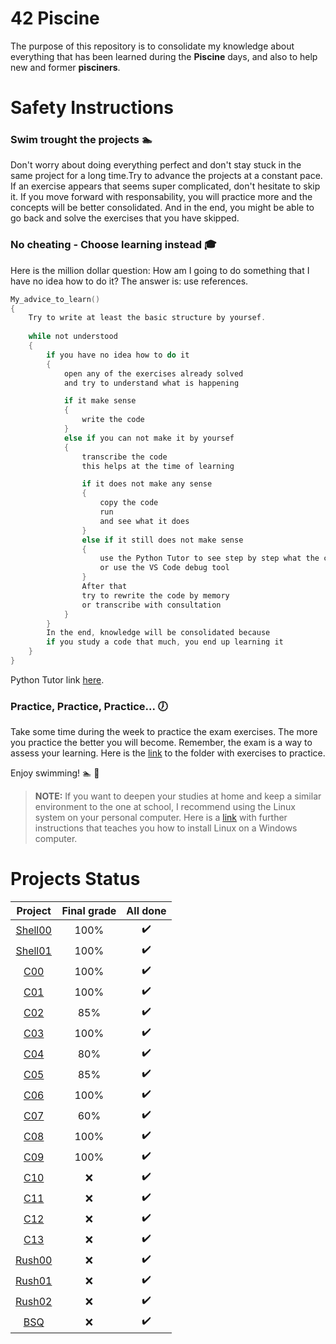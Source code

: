 # 42 Piscine

The purpose of this repository is to consolidate my knowledge about everything that has been learned during the **Piscine** days, and also to help new and former **pisciners**.

# Safety Instructions

### Swim trought the projects :swimmer:
Don't worry about doing everything perfect and don't stay stuck in the same project for a long time.Try to advance the projects at a constant pace. If an exercise appears that seems super complicated, don't hesitate to skip it. If you move forward with responsability, you will practice more and the concepts will be better consolidated. And in the end, you might be able to go back and solve the exercises that you have skipped.

### No cheating - Choose learning instead :mortar_board:
Here is the million dollar question: How am I going to do something that I have no idea how to do it? The answer is: use references.
```c
My_advice_to_learn()
{
    Try to write at least the basic structure by yoursef.
    
    while not understood
    {
        if you have no idea how to do it
        {
            open any of the exercises already solved
            and try to understand what is happening

            if it make sense
            {
                write the code
            }
            else if you can not make it by yoursef
            {
                transcribe the code
                this helps at the time of learning

                if it does not make any sense
                {
                    copy the code
                    run
                    and see what it does
                }
                else if it still does not make sense
                {
                    use the Python Tutor to see step by step what the code does
                    or use the VS Code debug tool
                }
                After that
                try to rewrite the code by memory
                or transcribe with consultation
            }
        }
        In the end, knowledge will be consolidated because
        if you study a code that much, you end up learning it
    }
}
```
Python Tutor link [here](https://pythontutor.com/visualize.html#mode=edit).

### Practice, Practice, Practice... :clock7:
Take some time during the week to practice the exam exercises. The more you practice the better you will become. Remember, the exam is a way to assess your learning. Here is the [link](https://github.com/waltergcc/42-Piscine/tree/main/Exams%20Practice) to the folder with exercises to practice.

Enjoy swimming! :swimmer: :dart:

> **NOTE:** If you want to deepen your studies at home and keep a similar environment to the one at school, I recommend using the Linux system on your personal computer. Here is a [link](https://medium.com/linuxforeveryone/how-to-install-ubuntu-20-04-and-dual-boot-alongside-windows-10-323a85271a73) with further instructions that teaches you how to install Linux on a Windows computer.

# Projects Status

| Project | Final grade | All done |
|:-------:|:-----:|:------:|
| [Shell00](https://github.com/waltergcc/42-Piscine/tree/main/Shell00) | 100% | :heavy_check_mark: |
| [Shell01](https://github.com/waltergcc/42-Piscine/tree/main/Shell01) | 100% | :heavy_check_mark: |
| [C00](https://github.com/waltergcc/42-Piscine/tree/main/C00) | 100% | :heavy_check_mark: |
| [C01](https://github.com/waltergcc/42-Piscine/tree/main/C01) | 100% | :heavy_check_mark: |
| [C02](https://github.com/waltergcc/42-Piscine/tree/main/C02) | 85% | :heavy_check_mark: |
| [C03](https://github.com/waltergcc/42-Piscine/tree/main/C03) | 100% | :heavy_check_mark: |
| [C04](https://github.com/waltergcc/42-Piscine/tree/main/C04) | 80% | :heavy_check_mark: |
| [C05](https://github.com/waltergcc/42-Piscine/tree/main/C05) | 85% | :heavy_check_mark: |
| [C06](https://github.com/waltergcc/42-Piscine/tree/main/C06) | 100% | :heavy_check_mark: |
| [C07](https://github.com/waltergcc/42-Piscine/tree/main/C07) | 60% | :heavy_check_mark: |
| [C08](https://github.com/waltergcc/42-Piscine/tree/main/C08) | 100% | :heavy_check_mark: |
| [C09](https://github.com/waltergcc/42-Piscine/tree/main/C09) | 100% | :heavy_check_mark: |
| [C10](https://github.com/waltergcc/42-Piscine/tree/main/C10) | :x: | :heavy_check_mark: |
| [C11](https://github.com/waltergcc/42-Piscine/tree/main/C11) | :x: | :heavy_check_mark: |
| [C12](https://github.com/waltergcc/42-Piscine/tree/main/C12) | :x: | :heavy_check_mark: |
| [C13](https://github.com/waltergcc/42-Piscine/tree/main/C13) | :x: | :heavy_check_mark: |
| [Rush00](https://github.com/waltergcc/42-Piscine/tree/main/Rush00) | :x: | :heavy_check_mark: |
| [Rush01](https://github.com/waltergcc/42-Piscine/tree/main/Rush01) | :x: | :heavy_check_mark: |
| [Rush02](https://github.com/waltergcc/42-Piscine/tree/main/Rush02) | :x: | :heavy_check_mark: |
| [BSQ](https://github.com/waltergcc/42-Piscine/tree/main/BSQ) | :x: | :heavy_check_mark: |